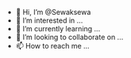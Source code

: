 - 👋 Hi, I’m @Sewaksewa
- 👀 I’m interested in ...
- 🌱 I’m currently learning ...
- 💞️ I’m looking to collaborate on ...
- 📫 How to reach me ...

<!---
Sewaksewa/Sewaksewa is a ✨ special ✨ repository because its `README.md` (this file) appears on your GitHub profile.
You can click the Preview link to take a look at your changes.
--->
